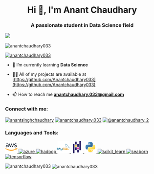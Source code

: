 <h1 align="center">Hi 👋, I'm Anant Chaudhary</h1>
<h3 align="center">A passionate student in Data Science field</h3>

<p align="left"> <img src="https://www.google.com/url?sa=i&url=https%3A%2F%2Ftechcrunch.com%2F2015%2F07%2F06%2Fhacking-team-hacked%2F&psig=AOvVaw1wZjGQSrCDBGeffIPhuzdU&ust=1707896599257000&source=images&cd=vfe&opi=89978449&ved=0CBMQjRxqFwoTCIj4iePop4QDFQAAAAAdAAAAABAF" /> </p>
<p align="left"> <img src="https://komarev.com/ghpvc/?username=anantchaudhary033&label=Profile%20views&color=0e75b6&style=flat" alt="anantchaudhary033" /> </p>

<p align="left"> <a href="https://github.com/ryo-ma/github-profile-trophy"><img src="https://github-profile-trophy.vercel.app/?username=anantchaudhary033" alt="anantchaudhary033" /></a> </p>

- 🌱 I’m currently learning **Data Science**

- 👨‍💻 All of my projects are available at [https://github.com/Anantchaudhary033](https://github.com/Anantchaudhary033)

- 📫 How to reach me **anantchaudhary.033@gmail.com**

<h3 align="left">Connect with me:</h3>
<p align="left">
<a href="https://kaggle.com/anantsinghchaudhary" target="blank"><img align="center" src="https://raw.githubusercontent.com/rahuldkjain/github-profile-readme-generator/master/src/images/icons/Social/kaggle.svg" alt="anantsinghchaudhary" height="30" width="40" /></a>
<a href="https://instagram.com/anantchaudhary.033" target="blank"><img align="center" src="https://raw.githubusercontent.com/rahuldkjain/github-profile-readme-generator/master/src/images/icons/Social/instagram.svg" alt="anantchaudhary.033" height="30" width="40" /></a>
<a href="https://www.hackerrank.com/@anantchaudhary_2" target="blank"><img align="center" src="https://raw.githubusercontent.com/rahuldkjain/github-profile-readme-generator/master/src/images/icons/Social/hackerrank.svg" alt="@anantchaudhary_2" height="30" width="40" /></a>
</p>

<h3 align="left">Languages and Tools:</h3>
<p align="left"> <a href="https://aws.amazon.com" target="_blank" rel="noreferrer"> <img src="https://raw.githubusercontent.com/devicons/devicon/master/icons/amazonwebservices/amazonwebservices-original-wordmark.svg" alt="aws" width="40" height="40"/> </a> <a href="https://azure.microsoft.com/en-in/" target="_blank" rel="noreferrer"> <img src="https://www.vectorlogo.zone/logos/microsoft_azure/microsoft_azure-icon.svg" alt="azure" width="40" height="40"/> </a> <a href="https://hadoop.apache.org/" target="_blank" rel="noreferrer"> <img src="https://www.vectorlogo.zone/logos/apache_hadoop/apache_hadoop-icon.svg" alt="hadoop" width="40" height="40"/> </a> <a href="https://www.mysql.com/" target="_blank" rel="noreferrer"> <img src="https://raw.githubusercontent.com/devicons/devicon/master/icons/mysql/mysql-original-wordmark.svg" alt="mysql" width="40" height="40"/> </a> <a href="https://pandas.pydata.org/" target="_blank" rel="noreferrer"> <img src="https://raw.githubusercontent.com/devicons/devicon/2ae2a900d2f041da66e950e4d48052658d850630/icons/pandas/pandas-original.svg" alt="pandas" width="40" height="40"/> </a> <a href="https://www.python.org" target="_blank" rel="noreferrer"> <img src="https://raw.githubusercontent.com/devicons/devicon/master/icons/python/python-original.svg" alt="python" width="40" height="40"/> </a> <a href="https://scikit-learn.org/" target="_blank" rel="noreferrer"> <img src="https://upload.wikimedia.org/wikipedia/commons/0/05/Scikit_learn_logo_small.svg" alt="scikit_learn" width="40" height="40"/> </a> <a href="https://seaborn.pydata.org/" target="_blank" rel="noreferrer"> <img src="https://seaborn.pydata.org/_images/logo-mark-lightbg.svg" alt="seaborn" width="40" height="40"/> </a> <a href="https://www.tensorflow.org" target="_blank" rel="noreferrer"> <img src="https://www.vectorlogo.zone/logos/tensorflow/tensorflow-icon.svg" alt="tensorflow" width="40" height="40"/> </a> </p>

<p><img align="left" src="https://github-readme-stats.vercel.app/api/top-langs?username=anantchaudhary033&show_icons=true&locale=en&layout=compact" alt="anantchaudhary033" /></p>

<p>&nbsp;<img align="center" src="https://github-readme-stats.vercel.app/api?username=anantchaudhary033&show_icons=true&locale=en" alt="anantchaudhary033" /></p>
